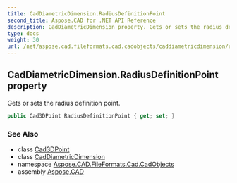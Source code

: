 ```yaml
---
title: CadDiametricDimension.RadiusDefinitionPoint
second_title: Aspose.CAD for .NET API Reference
description: CadDiametricDimension property. Gets or sets the radius definition point
type: docs
weight: 30
url: /net/aspose.cad.fileformats.cad.cadobjects/caddiametricdimension/radiusdefinitionpoint/
---
```

## CadDiametricDimension.RadiusDefinitionPoint property

Gets or sets the radius definition point.

```csharp
public Cad3DPoint RadiusDefinitionPoint { get; set; }
```

### See Also

* class [Cad3DPoint](../../cad3dpoint/)
* class [CadDiametricDimension](../)
* namespace [Aspose.CAD.FileFormats.Cad.CadObjects](../../caddiametricdimension/)
* assembly [Aspose.CAD](../../../)


